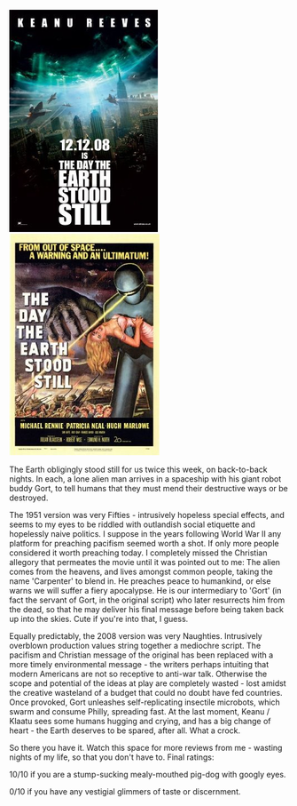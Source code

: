 <!--
.. title: The Day The Earth Stood Still
.. slug: the-day-the-earth-stood-still
.. date: 2009-04-29 22:17:24-05:00
.. tags: movie
.. link: 
.. description: 
.. type: text
-->


![2008](/files/2009/04/day-the-earth-stood-still-2008.jpg) ![1951](/files/2009/04/day-the-earth-stood-still-1951.jpg)

The Earth obligingly stood still for us twice this week, on back-to-back
nights. In each, a lone alien man arrives in a spaceship with his giant
robot buddy Gort, to tell humans that they must mend their destructive
ways or be destroyed.

The 1951 version was very Fifties - intrusively hopeless special
effects, and seems to my eyes to be riddled with outlandish social
etiquette and hopelessly naive politics. I suppose in the years
following World War II any platform for preaching pacifism seemed worth
a shot. If only more people considered it worth preaching today. I
completely missed the Christian allegory that permeates the movie until
it was pointed out to me: The alien comes from the heavens, and lives
amongst common people, taking the name 'Carpenter' to blend in. He
preaches peace to humankind, or else warns we will suffer a fiery
apocalypse. He is our intermediary to 'Gort' (in fact the servant of
Gort, in the original script) who later resurrects him from the dead, so
that he may deliver his final message before being taken back up into
the skies. Cute if you're into that, I guess.

Equally predictably, the 2008 version was very Naughties. Intrusively
overblown production values string together a mediochre script. The
pacifism and Christian message of the original has been replaced with a
more timely environmental message - the writers perhaps intuiting that
modern Americans are not so receptive to anti-war talk. Otherwise the
scope and potential of the ideas at play are completely wasted - lost
amidst the creative wasteland of a budget that could no doubt have fed
countries. Once provoked, Gort unleashes self-replicating insectile
microbots, which swarm and consume Philly, spreading fast. At the last
moment, Keanu / Klaatu sees some humans hugging and crying, and has a
big change of heart - the Earth deserves to be spared, after all. What a
crock.

So there you have it. Watch this space for more reviews from me -
wasting nights of my life, so that you don't have to. Final ratings:

10/10 if you are a stump-sucking mealy-mouthed pig-dog with googly eyes.

0/10 if you have any vestigial glimmers of taste or discernment.
